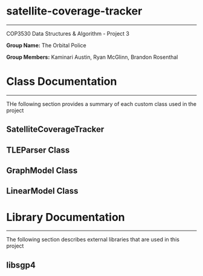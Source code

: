 # satellite-coverage-tracker
***
COP3530 Data Structures &amp; Algorithm - Project 3

**Group Name:** The Orbital Police

**Group Members:** Kaminari Austin, Ryan McGlinn, Brandon Rosenthal

# Class Documentation
***
THe following section provides a summary of each custom class used in the project

## SatelliteCoverageTracker

## TLEParser Class

## GraphModel Class

## LinearModel Class

# Library Documentation
***
The following section describes external libraries that are used in this project

## libsgp4

###